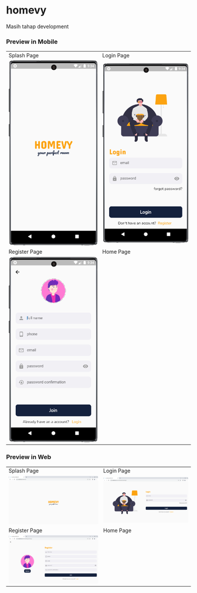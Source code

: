 # homevy

Masih tahap development

### Preview in Mobile

|                                                       |                                                 |
| ----------------------------------------------------- | ----------------------------------------------- |
| Splash Page                                           | Login Page                                      |
| ![Splash Page](assets/github-prev/splashview.png)     | ![Login Page](assets/github-prev/loginview.png) |
| Register Page                                         | Home Page                                       |
| ![Register Page](assets/github-prev/registerview.png) |                                                 |

### Preview in Web

|                                                       |                                                 |
| ----------------------------------------------------- | ----------------------------------------------- |
| Splash Page                                           | Login Page                                      |
| ![Splash Page](assets/github-prev/splashdesk.png)     | ![Login Page](assets/github-prev/logindesk.png) |
| Register Page                                         | Home Page                                       |
| ![Register Page](assets/github-prev/registerdesk.png) |                                                 |
